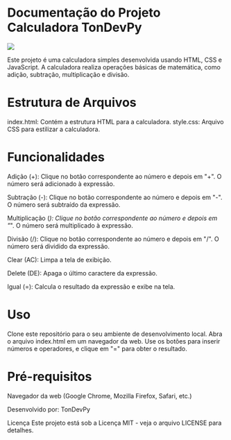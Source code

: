 # Documentação do Projeto Calculadora TonDevPy

![](https://i.ibb.co/7ynC3Mh/Screenshot-1.png)

Este projeto é uma calculadora simples desenvolvida usando HTML, CSS e JavaScript. A calculadora realiza operações básicas de matemática, como adição, subtração, multiplicação e divisão.

# Estrutura de Arquivos
index.html: Contém a estrutura HTML para a calculadora.
style.css: Arquivo CSS para estilizar a calculadora.

# Funcionalidades

Adição (+): Clique no botão correspondente ao número e depois em "+". O número será adicionado à expressão.

Subtração (-): Clique no botão correspondente ao número e depois em "-". O número será subtraído da expressão.

Multiplicação (*): Clique no botão correspondente ao número e depois em "*". O número será multiplicado à expressão.

Divisão (/): Clique no botão correspondente ao número e depois em "/". O número será dividido da expressão.

Clear (AC): Limpa a tela de exibição.

Delete (DE): Apaga o último caractere da expressão.

Igual (=): Calcula o resultado da expressão e exibe na tela.

# Uso

Clone este repositório para o seu ambiente de desenvolvimento local.
Abra o arquivo index.html em um navegador da web.
Use os botões para inserir números e operadores, e clique em "=" para obter o resultado.

# Pré-requisitos

Navegador da web (Google Chrome, Mozilla Firefox, Safari, etc.)

Desenvolvido por: TonDevPy

Licença
Este projeto está sob a Licença MIT - veja o arquivo LICENSE para detalhes.
